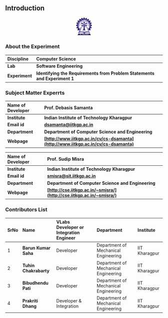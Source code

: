 ## Introduction

<div align="center">
<img src="experiment/images/iitkgp.png" width="10%">
</div>

### About the Experiment 

<b>Discipline | <b> Computer Science  
:--|:--|
<b> Lab | <b> **Software Engineering**
<b> Experiment|     <b> **Identifying the Requirements from Problem Statements and Experiment 1**


### Subject Matter Experrts 

<!--Fill a brief description of this experiment here-->

<b>Name of Developer | <b> **Prof. Debasis Samanta**
:--|:--|
<b> Institute | <b>  **Indian Institute of Technology Kharagpur**
<b> Email id|     <b>  **dsamanta@iitkgp.ac.in**
<b> Department |  **Department of Computer Science and Engineering**
<b>Webpage| <b> [http://www.iitkgp.ac.in/cv/cs-dsamanta](http://www.iitkgp.ac.in/cv/cs-dsamanta)

<b>Name of Developer | <b> **Prof. Sudip Misra**
:--|:--|
<b> Institute | <b>  **Indian Institute of Technology Kharagpur**
<b> Email id|     <b>  **smisra@sit.iitkgp.ac.in**
<b> Department |  **Department of Computer Science and Engineering**
<b>Webpage| <b> [http://cse.iitkgp.ac.in/~smisra/](http://cse.iitkgp.ac.in/~smisra/)


### Contributors List

SrNo | Name | VLabs Developer or Integration Engineer | Department| Institute
:--|:--|:--|:--|:--|
1 | **Barun Kumar Saha** | Developer |  Department of Mechanical Engineering | IIT Kharagpur | 
2 | **Tuhin Chakrabarty** | Developer |  Department of Mechanical Engineering | IIT Kharagpur | 
3 | **Bibudhendu Pati** | Developer |  Department of Mechanical Engineering | IIT Kharagpur | 
4 | **Prakriti Dhang** | Developer & Integration |  Department of Mechanical Engineering | IIT Kharagpur | 